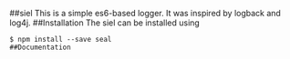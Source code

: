 ##siel
This is a simple es6-based logger. It was inspired by logback and log4j.
##Installation
The siel can be installed using
```
$ npm install --save seal
##Documentation
